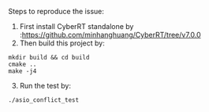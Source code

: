 Steps to reproduce the issue:

1. First install CyberRT standalone by :https://github.com/minhanghuang/CyberRT/tree/v7.0.0
2. Then build this project by: 
```
mkdir build && cd build
cmake ..
make -j4
```
3. Run the test by:
```
./asio_conflict_test
```